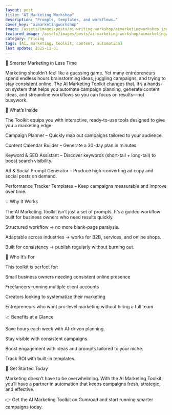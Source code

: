 ```yaml
---
layout: post
title: "AI Marketing Workshop"
description: "Prompts, templates, and workflows…"
cover_key: "aimarketingworkshop"
image: /assets/images/posts/ai-writing-workshop/aimarketingworkshop.jpg
featured_image: /assets/images/posts/ai-marketing-workshop/aimarketingworkshop.jpg
category: Pricing
tags: [AI, marketing, toolkit, content, automation]
last update: 2025-11-01
---
```



📢 Smarter Marketing in Less Time

Marketing shouldn’t feel like a guessing game. Yet many entrepreneurs spend endless hours brainstorming ideas, juggling campaigns, and trying to stay consistent online. The AI Marketing Toolkit changes that. It’s a hands-on system that helps you automate campaign planning, generate content ideas, and streamline workflows so you can focus on results—not busywork.

🎯 What’s Inside

The Toolkit equips you with interactive, ready-to-use tools designed to give you a marketing edge:

Campaign Planner – Quickly map out campaigns tailored to your audience.

Content Calendar Builder – Generate a 30-day plan in minutes.

Keyword & SEO Assistant – Discover keywords (short-tail + long-tail) to boost search visibility.

Ad & Social Prompt Generator – Produce high-converting ad copy and social posts on demand.

Performance Tracker Templates – Keep campaigns measurable and improve over time.

💡 Why It Works

The AI Marketing Toolkit isn’t just a set of prompts. It’s a guided workflow built for business owners who need results quickly.

Structured workflow → no more blank-page paralysis.

Adaptable across industries → works for B2B, services, and online shops.

Built for consistency → publish regularly without burning out.

🚀 Who It’s For

This toolkit is perfect for:

Small business owners needing consistent online presence

Freelancers running multiple client accounts

Creators looking to systematize their marketing

Entrepreneurs who want pro-level marketing without hiring a full team

📈 Benefits at a Glance

Save hours each week with AI-driven planning.

Stay visible with consistent campaigns.

Boost engagement with ideas and prompts tailored to your niche.

Track ROI with built-in templates.

🔗 Get Started Today

Marketing doesn’t have to be overwhelming. With the AI Marketing Toolkit, you’ll have a partner in automation that keeps campaigns fresh, strategic, and effective.

👉 Get the AI Marketing Toolkit on Gumroad
 and start running smarter campaigns today.
